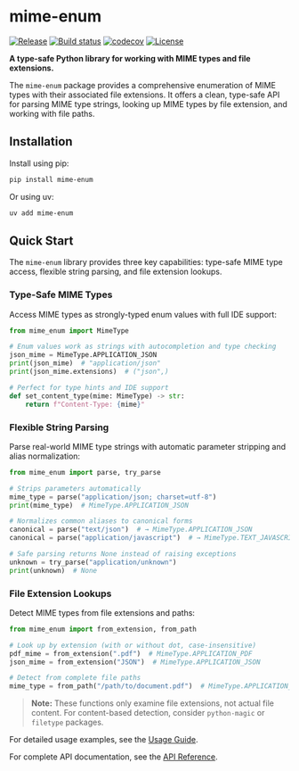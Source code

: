 # mime-enum

[![Release](https://img.shields.io/github/v/release/fpgmaas/mime-enum)](https://img.shields.io/github/v/release/fpgmaas/mime-enum)
[![Build status](https://img.shields.io/github/actions/workflow/status/fpgmaas/mime-enum/main.yml?branch=main)](https://github.com/fpgmaas/mime-enum/actions/workflows/main.yml?query=branch%3Amain)
[![codecov](https://codecov.io/gh/fpgmaas/mime-enum/branch/main/graph/badge.svg)](https://codecov.io/gh/fpgmaas/mime-enum)
[![License](https://img.shields.io/github/license/fpgmaas/mime-enum)](https://img.shields.io/github/license/fpgmaas/mime-enum)

**A type-safe Python library for working with MIME types and file extensions.**

The `mime-enum` package provides a comprehensive enumeration of MIME types with their associated file extensions. It offers a clean, type-safe API for parsing MIME type strings, looking up MIME types by file extension, and working with file paths.


## Installation

Install using pip:

```bash
pip install mime-enum
```

Or using uv:

```bash
uv add mime-enum
```

## Quick Start

The `mime-enum` library provides three key capabilities: type-safe MIME type access, flexible string parsing, and file extension lookups.

### Type-Safe MIME Types

Access MIME types as strongly-typed enum values with full IDE support:

```python
from mime_enum import MimeType

# Enum values work as strings with autocompletion and type checking
json_mime = MimeType.APPLICATION_JSON
print(json_mime)  # "application/json"
print(json_mime.extensions)  # ("json",)

# Perfect for type hints and IDE support
def set_content_type(mime: MimeType) -> str:
    return f"Content-Type: {mime}"
```

### Flexible String Parsing  

Parse real-world MIME type strings with automatic parameter stripping and alias normalization:

```python
from mime_enum import parse, try_parse

# Strips parameters automatically
mime_type = parse("application/json; charset=utf-8")
print(mime_type)  # MimeType.APPLICATION_JSON

# Normalizes common aliases to canonical forms
canonical = parse("text/json")  # → MimeType.APPLICATION_JSON
canonical = parse("application/javascript")  # → MimeType.TEXT_JAVASCRIPT

# Safe parsing returns None instead of raising exceptions
unknown = try_parse("application/unknown")
print(unknown)  # None
```

### File Extension Lookups

Detect MIME types from file extensions and paths:

```python  
from mime_enum import from_extension, from_path

# Look up by extension (with or without dot, case-insensitive)
pdf_mime = from_extension(".pdf")  # MimeType.APPLICATION_PDF
json_mime = from_extension("JSON")  # MimeType.APPLICATION_JSON

# Detect from complete file paths
mime_type = from_path("/path/to/document.pdf")  # MimeType.APPLICATION_PDF
```

> **Note:** These functions only examine file extensions, not actual file content. For content-based detection, consider `python-magic` or `filetype` packages.

For detailed usage examples, see the [Usage Guide](docs/usage.md).

For complete API documentation, see the [API Reference](docs/api.md).
